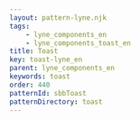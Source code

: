 ```yaml
---
layout: pattern-lyne.njk
tags: 
    - lyne_components_en
    - lyne_components_toast_en
title: Toast
key: toast-lyne_en
parent: lyne_components_en
keywords: toast
order: 440
patternId: sbbToast
patternDirectory: toast
---
```

